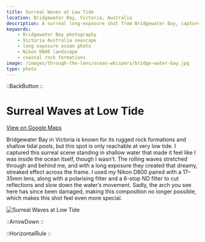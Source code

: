 ```yaml
---
title: Surreal Waves at Low Tide
location: Bridgewater Bay, Victoria, Australia
description: A surreal long-exposure shot from Bridgewater Bay, captured with shallow waters, rolling waves, and soft light at low tide.
keywords:
    - Bridgewater Bay photography
    - Victoria Australia seascape
    - long exposure ocean photo
    - Nikon D800 landscape
    - coastal rock formations
image: /images/through-the-lens/ocean-whispers/bridge-water-bay.jpg
type: photo
---
```


::BackButton
::

# Surreal Waves at Low Tide

<a href="https://maps.app.goo.gl/7UNxnWYhnvNvEu1z5" target="_blank" rel="noopener noreferrer">View on Google Maps</a>

Bridgewater Bay in Victoria is known for its rugged rock formations and shallow tidal pools, but this spot is only reachable at very low tide. I captured this surreal scene standing in shallow water that made it feel like I was inside the ocean itself, though I wasn’t. The rolling waves stretched through and behind me, and with a long exposure they created that dreamy, streaked effect across the frame. I used my Nikon D800 paired with a 17–35mm lens, along with a polarising filter and a 6-stop ND filter to cut reflections and slow down the water’s movement. Sadly, the arch you see here has since been damaged, making this composition no longer possible, which makes this shot feel even more special.

![Surreal Waves at Low Tide](/images/through-the-lens/ocean-whispers/bridge-water-bay.jpg)

<div class="mb-8"></div>

::ArrowDown
::

<div class="mb-8"></div>

::HorizontalRule
::
